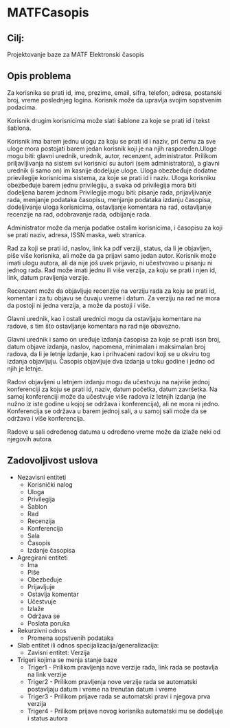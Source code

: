 # MATFCasopis
## Cilj:
Projektovanje baze za MATF Elektronski časopis
## Opis problema

Za korisnika se prati id, ime, prezime, email, sifra, telefon, adresa, postanski broj, vreme poslednjeg logina. Korisnik može da upravlja svojim sopstvenim podacima.

Korisnik drugim korisnicima može slati šablone za koje se prati id i tekst šablona.

Korisnik ima barem jednu ulogu za koju se prati id i naziv, pri čemu za sve uloge mora postojati barem jedan korisnik koji je na njih raspoređen.Uloge mogu biti: glavni urednik, urednik, autor, recenzent, administrator. Prilikom priljavljivanja na sistem svi korisnici su autori (sem administratora), a glavni urednik (i samo on) im kasnije dodeljuje uloge. Uloga obezbeđuje dodatne prievilegije korisnicima sistema, za koje se prati id i naziv. Uloga korisniku obezbeđuje barem jednu privilegiju, a svaka od privilegija mora biti dodeljena barem jednom Privilegije mogu biti: pisanje rada, prijavljivanje rada, menjanje podataka časopisu, menjanje podataka izdanju časopisa, dodeljivanje uloga korisnicima, ostavljanje komentara na rad, ostavljanje recenzije na rad, odobravanje rada, odbijanje rada.

Administrator može da menja podatke ostalim korisnicima, i časopisu za koji se prati naziv, adresa, ISSN maska, web stranica.

Rad za koji se prati id, naslov, link ka pdf verziji, status, da li je objavljen, piše više korisnika, ali može da ga prijavi samo jedan autor. Korisnik može imati ulogu autora, ali da nije još uvek prijavio, ni učestvovao u pisanju ni jednog rada. Rad može imati jednu ili više verzija, za koju se prati i njen id, link, datum pravljenja verzije.


Recenzent može da objavljuje recenzije na verziju rada za koju se prati id, komentar i za tu objavu se čuvaju vreme i datum. Za verziju na rad ne mora da postoji ni jedna verzija, a može da postoji i više.

Glavni urednik, kao i ostali urednici mogu da ostavljaju komentare na radove, s tim što ostavljanje komentara na rad nije obavezno.

Glavni urednik i samo on uređuje izdanja časopisa za koje se prati issn broj, datum objave izdanja, naslov, napomena, minimalan i maksimalan broj radova, da li je letnje izdanje, kao i prihvaćeni radovi koji se u okviru tog izdanja objavljuju. Časopis objavljuje dva izdanja u toku godine i jedno od njih je letnje.

Radovi objavljeni u letnjem izdanju mogu da učestvuju na najviše jednoj konferenciji za koju se prati id, naziv, datum početka, datum završetka. Na samoj konferenciji može da učestvuje više radova iz letnjih izdanja (ne nužno iz iste godine u kojoj se održava i konferencija), ali ne mora ni jedno. Konferencija se održava u barem jednoj sali, a u samoj sali može da se održava i više konferencija.

Radove u sali određenog datuma u određeno vreme može da izlaže neki od njegovih autora.


## Zadovoljivost uslova
* Nezavisni entiteti
  * Korisnički nalog
  * Uloga
  * Privilegija
  * Šablon
  * Rad
  * Recenzija
  * Konferencija
  * Sala
  * Časopis
  * Izdanje časopisa
* Agregirani entiteti
  * Ima
  * Piše
  * Obezbeđuje
  * Prijavljuje
  * Ostavlja komentar
  * Učestvuje
  * Izlaže
  * Održava se
  * Poslata poruka
* Rekurzivni odnos
  * Promena sopstvenih podataka
* Slab entitet ili odnos specijalizacija/generalizacija:
  * Zavisni entitet: Verzija
* Trigeri kojima se menja stanje baze
  * Triger1 - Prilikom pravljenja nove verzije rada, link rada se postavlja na link verzije
  * Triger2 - Prilikom pravljenja nove verzije rada se automatski postavljaju datum i vreme na trenutan datum i vreme
  * Triger3 - Prilikom prijave rada se automatski pravi i njegova prva verzija
  * Triger4 - Prilikom prijave novog korisnika automatski mu se dodeljuje i status autora
